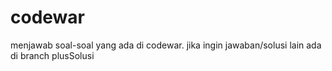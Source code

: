 # codewar
menjawab soal-soal yang ada di codewar.
jika ingin jawaban/solusi lain ada di branch plusSolusi
